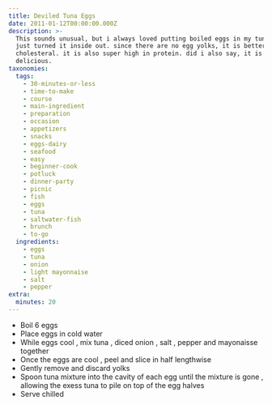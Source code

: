 ```yaml
---
title: Deviled Tuna Eggs
date: 2011-01-12T00:00:00.000Z
description: >-
  This sounds unusual, but i always loved putting boiled eggs in my tuna, so i
  just turned it inside out. since there are no egg yolks, it is better for the
  cholesteral. it is also super high in protein. did i also say, it is
  delicious.
taxonomies:
  tags:
    - 30-minutes-or-less
    - time-to-make
    - course
    - main-ingredient
    - preparation
    - occasion
    - appetizers
    - snacks
    - eggs-dairy
    - seafood
    - easy
    - beginner-cook
    - potluck
    - dinner-party
    - picnic
    - fish
    - eggs
    - tuna
    - saltwater-fish
    - brunch
    - to-go
  ingredients:
    - eggs
    - tuna
    - onion
    - light mayonnaise
    - salt
    - pepper
extra:
  minutes: 20
---
```

 - Boil 6 eggs
 - Place eggs in cold water
 - While eggs cool , mix tuna , diced onion , salt , pepper and mayonaisse together
 - Once the eggs are cool , peel and slice in half lengthwise
 - Gently remove and discard yolks
 - Spoon tuna mixture into the cavity of each egg until the mixture is gone , allowing the exess tuna to pile on top of the egg halves
 - Serve chilled
